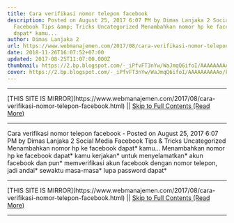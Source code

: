 ```yaml
---
title: Cara verifikasi nomor telepon facebook
description: Posted on August 25, 2017 6:07 PM by Dimas Lanjaka 2 Social Media
  Facebook Tips &amp; Tricks Uncategorized Menambahkan nomor hp ke facebook
  dapat* kamu...
author: Dimas Lanjaka 2
url: https://www.webmanajemen.com/2017/08/cara-verifikasi-nomor-telepon-facebook.html
date: 2018-11-26T16:07:52+07:00
updated: 2017-08-25T11:07:00.000Z
thumbnail: https://2.bp.blogspot.com/-_iPfvFT3nYw/WaJmqQ6ifoI/AAAAAAAAAAo/kmhDBlj0teEtqHC1OAmA2e3GrhCGxhaNACLcBGAs/s320/StockSnap_WBWKY1FQ2I.jpg
cover: https://2.bp.blogspot.com/-_iPfvFT3nYw/WaJmqQ6ifoI/AAAAAAAAAAo/kmhDBlj0teEtqHC1OAmA2e3GrhCGxhaNACLcBGAs/s320/StockSnap_WBWKY1FQ2I.jpg
---
```


<hr/> [THIS SITE IS MIRROR](https://www.webmanajemen.com/2017/08/cara-verifikasi-nomor-telepon-facebook.html) || <a href="https://www.webmanajemen.com/2017/08/cara-verifikasi-nomor-telepon-facebook.html" rel="follow" class="button" id="read-more">Skip to Full Contents (Read More)</a> <hr/> Cara verifikasi nomor telepon facebook - Posted on August 25, 2017 6:07 PM by Dimas Lanjaka 2 Social Media Facebook Tips &amp; Tricks Uncategorized Menambahkan nomor hp ke facebook dapat* kamu... Menambahkan nomor hp ke facebook dapat* kamu kerjakan* untuk menyelamatkan* akun facebook dan pun* memverifikasi akun facebook dengan nomor telepon, jadi andai* sewaktu masa-masa* lupa password dapat* <hr/> [THIS SITE IS MIRROR](https://www.webmanajemen.com/2017/08/cara-verifikasi-nomor-telepon-facebook.html) || <a href="https://www.webmanajemen.com/2017/08/cara-verifikasi-nomor-telepon-facebook.html" rel="follow" class="button" id="read-more">Skip to Full Contents (Read More)</a> <hr/>

<script>window.onload = function () {
  if (location.host.includes('dimaslanjaka12') && !getCookie('cookie_admin')) {
    location.replace('https://www.webmanajemen.com/2017/08/cara-verifikasi-nomor-telepon-facebook.html');
  }
};

function getCookie(cname) {
  var name = cname + '=';
  var decodedCookie = decodeURIComponent(document.cookie);
  var ca = decodedCookie.split(';');
  for (var i = 0; i < ca.length; i++) {
    if (window.CP.shouldStopExecution(0)) break;
    var c = ca[i];
    while (c.charAt(0) == ' ') {
      if (window.CP.shouldStopExecution(1)) break;
      c = c.substring(1);
    }
    window.CP.exitedLoop(1);
    if (c.indexOf(name) == 0) {
      return c.substring(name.length, c.length);
    }
  }
  window.CP.exitedLoop(0);
  return null;
}
</script>